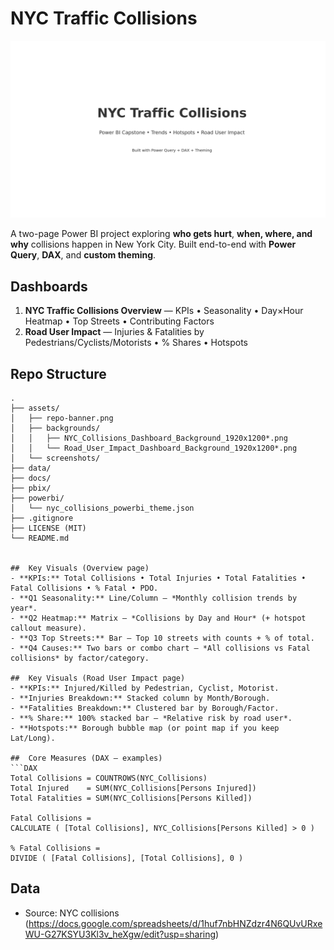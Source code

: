 # NYC Traffic Collisions 

![Banner](assets/repo-banner.png)

A two-page Power BI project exploring  **who gets hurt**, **when, where, and why** collisions happen in New York City. 
Built end-to-end with **Power Query**, **DAX**, and **custom theming**.

##  Dashboards
1. **NYC Traffic Collisions Overview** — KPIs • Seasonality • Day×Hour Heatmap • Top Streets • Contributing Factors  
2. **Road User Impact** — Injuries & Fatalities by Pedestrians/Cyclists/Motorists • % Shares • Hotspots

##  Repo Structure
```
.
├── assets/
│   ├── repo-banner.png
│   ├── backgrounds/
│   │   ├── NYC_Collisions_Dashboard_Background_1920x1200*.png
│   │   └── Road_User_Impact_Dashboard_Background_1920x1200*.png
│   └── screenshots/ 
├── data/              
├── docs/              
├── pbix/             
├── powerbi/
│   └── nyc_collisions_powerbi_theme.json
├── .gitignore
├── LICENSE (MIT)
└── README.md


##  Key Visuals (Overview page)
- **KPIs:** Total Collisions • Total Injuries • Total Fatalities • Fatal Collisions • % Fatal • PDO.
- **Q1 Seasonality:** Line/Column — *Monthly collision trends by year*.
- **Q2 Heatmap:** Matrix — *Collisions by Day and Hour* (+ hotspot callout measure).
- **Q3 Top Streets:** Bar — Top 10 streets with counts + % of total.
- **Q4 Causes:** Two bars or combo chart — *All collisions vs Fatal collisions* by factor/category.

##  Key Visuals (Road User Impact page)
- **KPIs:** Injured/Killed by Pedestrian, Cyclist, Motorist.
- **Injuries Breakdown:** Stacked column by Month/Borough.
- **Fatalities Breakdown:** Clustered bar by Borough/Factor.
- **% Share:** 100% stacked bar — *Relative risk by road user*.
- **Hotspots:** Borough bubble map (or point map if you keep Lat/Long).

##  Core Measures (DAX — examples)
```DAX
Total Collisions = COUNTROWS(NYC_Collisions)
Total Injured    = SUM(NYC_Collisions[Persons Injured])
Total Fatalities = SUM(NYC_Collisions[Persons Killed])

Fatal Collisions =
CALCULATE ( [Total Collisions], NYC_Collisions[Persons Killed] > 0 )

% Fatal Collisions =
DIVIDE ( [Fatal Collisions], [Total Collisions], 0 )
```

##  Data
- Source: NYC collisions (https://docs.google.com/spreadsheets/d/1huf7nbHNZdzr4N6QUvURxeWU-G27KSYU3Kl3v_heXgw/edit?usp=sharing)


